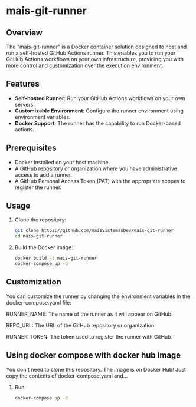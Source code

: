 # mais-git-runner

## Overview

The "mais-git-runner" is a Docker container solution designed to host and run a self-hosted GitHub Actions runner. This enables you to run your GitHub Actions workflows on your own infrastructure, providing you with more control and customization over the execution environment.

## Features

- **Self-hosted Runner**: Run your GitHub Actions workflows on your own servers.
- **Customizable Environment**: Configure the runner environment using environment variables.
- **Docker Support**: The runner has the capability to run Docker-based actions.

## Prerequisites

- Docker installed on your host machine.
- A GitHub repository or organization where you have administrative access to add a runner.
- A GitHub Personal Access Token (PAT) with the appropriate scopes to register the runner.

## Usage

1. Clone the repository:

   ```bash
   git clone https://github.com/maisSistemasDev/mais-git-runner
   cd mais-git-runner
   
2. Build the Docker image:

   ```bash
   docker build -t mais-git-runner 
   docker-compose up -d

## Customization

You can customize the runner by changing the environment variables in the docker-compose.yaml file:

RUNNER_NAME: The name of the runner as it will appear on GitHub.

REPO_URL: The URL of the GitHub repository or organization.

RUNNER_TOKEN: The token used to register the runner with GitHub.


## Using docker compose with docker hub image

You don't need to clone this repository. The image is on Docker Hub! Just copy the contents of docker-compose.yaml and...

1. Run:

   ```bash
   docker-compose up -d
